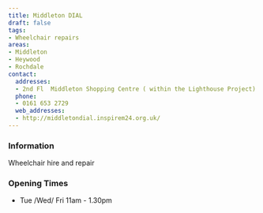 ```yaml
---
title: Middleton DIAL
draft: false
tags:
- Wheelchair repairs
areas:
- Middleton
- Heywood
- Rochdale
contact:
  addresses:
  - 2nd Fl  Middleton Shopping Centre ( within the Lighthouse Project)
  phone:
  - 0161 653 2729
  web_addresses:
  - http://middletondial.inspirem24.org.uk/
---
```


### Information
Wheelchair hire and repair

### Opening Times
* Tue /Wed/ Fri 11am - 1.30pm

